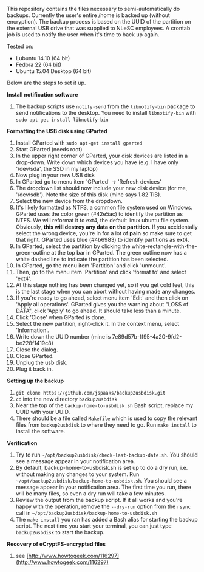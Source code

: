 This repository contains the files necessary to semi-automatically do backups. Currently the user's entire /home is backed up (without encryption). The backup process is based on the UUID of the partition on the external USB drive that was supplied to NLeSC employees. A crontab job is used to notify the user when it's time to back up again.

Tested on:
* Lubuntu 14.10  (64 bit)
* Fedora 22  (64 bit)
* Ubuntu 15.04 Desktop (64 bit)


Below are the steps to set it up.

**Install notification software**

1. The backup scripts use ``notify-send`` from the ``libnotify-bin`` package to send notifications to the desktop. You need to install ``libnotify-bin`` with ``sudo apt-get install libnotify-bin``

**Formatting the USB disk using GParted**

1. Install GParted with ``sudo apt-get install gparted``
1. Start GParted (needs root)
1. In the upper right corner of GParted, your disk devices are listed in a drop-down. Write down which devices you have (e.g. I have only '/dev/sda', the SSD in my laptop)
1. Now plug in your new USB disk
1. In GParted go to menu item 'GParted' -> 'Refresh devices'
1. The dropdown list should now include your new disk device (for me, '/dev/sdb'). Note the size of this disk (mine says 1.82 TiB).
1. Select the new device from the dropdown.
1. It's likely formatted as NTFS, a common file system used on Windows. GParted uses the color green (#42e5ac) to identify the partition as NTFS. We will reformat it to ext4, the default linux ubuntu file system. Obviously, **this will destroy any data on the partition**. If you accidentally select the wrong device, you're in for a lot of **pain** so make sure to get that right. GParted uses blue (#4b6983) to identify partitions as ext4.
1. In GParted, select the partition by clicking the white-rectangle-with-the-green-outline at the top bar in GParted. The green outline now has a white dashed line to indicate the partition has been selected.
1. In GParted, go the menu item 'Partition' and click 'unmount'.
1. Then, go to the menu item 'Partition' and click 'format to' and select 'ext4'.
1. At this stage nothing has been changed yet, so if you get cold feet, this is the last stage when you can abort without having made any changes.
1. If you're ready to go ahead, select menu item 'Edit' and then click on 'Apply all operations'. GParted gives you the warning about "LOSS of DATA", click 'Apply' to go ahead. It should take less than a minute.
1. Click 'Close' when GParted is done.
1. Select the new partition, right-click it. In the context menu, select 'Information'.
1. Write down the UUID number (mine is 7e89d57b-ff95-4a20-9fd2-be228f1419c8)
1. Close the dialog.
1. Close GParted.
1. Unplug the usb disk.
1. Plug it back in.

**Setting up the backup**

1. ``git clone https://github.com/jspaaks/backup2usbdisk.git``
1. ``cd`` into the new directory ``backup2usbdisk``
1. Near the top of the ``backup-home-to-usbdisk.sh`` Bash script, replace my UUID with your UUID.
1. There should be a file called ``Makefile`` which is used to copy the relevant files from ``backup2usbdisk`` to where they need to go. Run ``make install`` to install the software.

**Verification**

1. Try to run ``~/opt/backup2usbdisk/check-last-backup-date.sh``. You should see a message appear in your notification area.
1. By default, backup-home-to-usbdisk.sh is set up to do a dry run, i.e. without making any changes to your system. Run ``~/opt/backup2usbdisk/backup-home-to-usbdisk.sh``. You should see a message appear in your notification area. The first time you run, there will be many files, so even a dry run will take a few minutes.
1. Review the output from the backup script. If it all works and you're happy with the operation, remove the ``--dry-run`` option from the ``rsync`` call in ``~/opt/backup2usbdisk/backup-home-to-usbdisk.sh``
1. The ``make install`` you ran has added a Bash alias for starting the backup script. The next time you start your terminal, you can just type ``backup2usbdisk`` to start the backup.

**Recovery of eCryptFS-encrypted files**

1. see [http://www.howtogeek.com/116297](http://www.howtogeek.com/116297)
